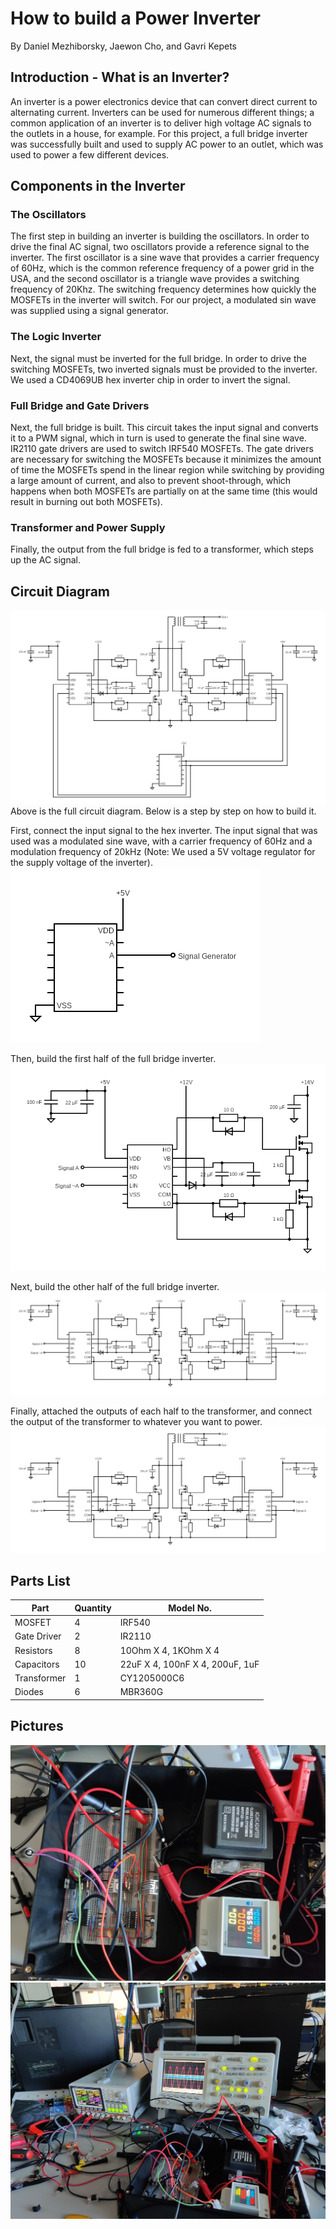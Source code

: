 # How to build a Power Inverter
By Daniel Mezhiborsky, Jaewon Cho, and Gavri Kepets
## Introduction - What is an Inverter?
An inverter is a power electronics device that can convert direct current to alternating current. Inverters can be used for numerous different things; a common application of an inverter is to deliver high voltage AC signals to the outlets in a house, for example. For this project, a full bridge inverter was successfully built and used to supply AC power to an outlet, which was used to power a few different devices.

## Components in the Inverter
### The Oscillators
The first step in building an inverter is building the oscillators. In order to drive the final AC signal, two oscillators provide a reference signal to the inverter. The first oscillator is a sine wave that provides a carrier frequency of 60Hz, which is the common reference frequency of a power grid in the USA, and the second oscillator is a triangle wave provides a switching frequency of 20Khz. The switching frequency determines how quickly the MOSFETs in the inverter will switch. For our project, a modulated sin wave was supplied using a signal generator. 
### The Logic Inverter
Next, the signal must be inverted for the full bridge. In order to drive the switching MOSFETs, two inverted signals must be provided to the inverter. We used a CD4069UB hex inverter chip in order to invert the signal.
### Full Bridge and Gate Drivers
Next, the full bridge is built. This circuit takes the input signal and converts it to a PWM signal, which in turn is used to generate the final sine wave. IR2110 gate drivers are used to switch IRF540 MOSFETs. The gate drivers are necessary for switching the MOSFETs because it minimizes the amount of time the MOSFETs spend in the linear region while switching by providing a large amount of current, and also to prevent shoot-through, which happens when both MOSFETs are partially on at the same time (this would result in burning out both MOSFETs). 
### Transformer and Power Supply
Finally, the output from the full bridge is fed to a transformer, which steps up the AC signal. 

## Circuit Diagram
![Circuit Diagram](./circuit.png)
Above is the full circuit diagram. Below is a step by step on how to build it.

First, connect the input signal to the hex inverter. The input signal that was used was a modulated sine wave, with a carrier frequency of 60Hz and a modulation frequency of 20kHz (Note: We used a 5V voltage regulator for the supply voltage of the inverter).
![Circuit Diagram](./circuit_wave.png)

Then, build the first half of the full bridge inverter.
![Circuit Diagram](./circuit_half.png)

Next, build the other half of the full bridge inverter.
![Circuit Diagram](./circuit_full.png)

Finally, attached the outputs of each half to the transformer, and connect the output of the transformer to whatever you want to power.
![Circuit Diagram](./circuit_transformer.png)

## Parts List

| **Part**    | **Quantity** | **Model No.**                   |
|-------------|--------------|---------------------------------|
| MOSFET      | 4            | IRF540                          |
| Gate Driver | 2            | IR2110                          |
| Resistors   | 8            | 10Ohm X 4, 1KOhm X 4            |
| Capacitors  | 10           | 22uF X 4, 100nF X 4, 200uF, 1uF |
| Transformer | 1            | CY1205000C6                     |
| Diodes      | 6            | MBR360G                         |

## Pictures

![Circuit Diagram](./circuitimg.jpg)
![Circuit Diagram](./waveimg.jpg)
